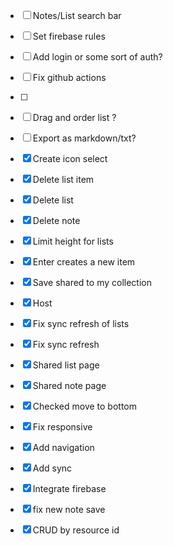 - [ ] Notes/List search bar
- [ ] Set firebase rules
- [ ] Add login or some sort of auth?
- [ ] Fix github actions
- [ ] 














































- [ ] Drag and order list ?
- [ ] Export as markdown/txt?
- [X] Create icon select
- [x] Delete list item
- [x] Delete list 
- [x] Delete note
- [x] Limit height for lists
- [x] Enter creates a new item
- [x] Save shared to my collection
- [x] Host
- [x] Fix sync refresh of lists
- [x] Fix sync refresh
- [x] Shared list page
- [x] Shared note page
- [x] Checked move to bottom
- [x] Fix responsive
- [x] Add navigation
- [x] Add sync
- [x] Integrate firebase
- [x] fix new note save
- [x] CRUD by resource id
